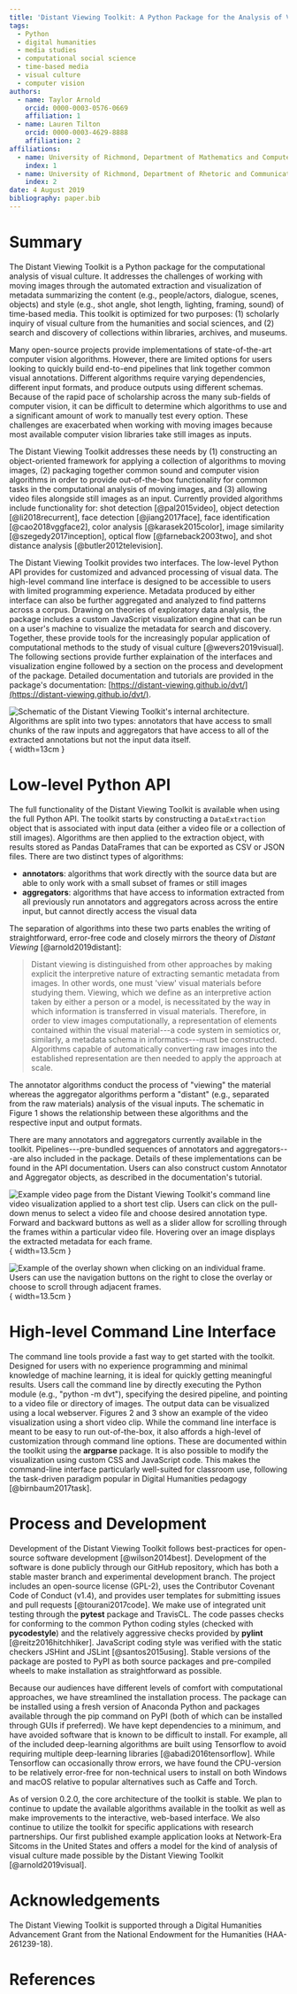 ```yaml
---
title: 'Distant Viewing Toolkit: A Python Package for the Analysis of Visual Culture'
tags:
  - Python
  - digital humanities
  - media studies
  - computational social science
  - time-based media
  - visual culture
  - computer vision
authors:
  - name: Taylor Arnold
    orcid: 0000-0003-0576-0669
    affiliation: 1
  - name: Lauren Tilton
    orcid: 0000-0003-4629-8888
    affiliation: 2
affiliations:
  - name: University of Richmond, Department of Mathematics and Computer Science
    index: 1
  - name: University of Richmond, Department of Rhetoric and Communication Studies
    index: 2
date: 4 August 2019
bibliography: paper.bib
---
```


# Summary

The Distant Viewing Toolkit is a Python package for the
computational analysis of visual culture. It addresses the challenges of
working with moving images through the automated
extraction and visualization of metadata summarizing the content
(e.g., people/actors, dialogue, scenes, objects) and style (e.g., shot angle,
shot length, lighting, framing, sound) of time-based
media. This toolkit is optimized for two purposes:
(1) scholarly inquiry of visual culture from the humanities and social sciences,
and (2) search and discovery of collections within libraries, archives, and
museums.

Many open-source projects provide implementations of state-of-the-art computer
vision algorithms. However, there are limited options for users looking to
quickly build end-to-end pipelines that link together common visual annotations.
Different algorithms require varying dependencies, different input formats, and
produce outputs using different schemas. Because of the rapid pace of
scholarship across the many sub-fields of computer vision, it can be
difficult to determine which algorithms to use and a significant amount of work
to manually test every option. These challenges are exacerbated
when working with moving images because most available computer vision
libraries take still images as inputs.   

The Distant Viewing Toolkit addresses these needs by
(1) constructing an object-oriented framework for applying a collection of
algorithms to moving images, (2) packaging together common sound and computer
vision algorithms in order to provide out-of-the-box functionality for common
tasks in the computational analysis of moving images,
and (3) allowing video files alongside still images as an input.
Currently provided algorithms include functionality for: shot detection [@pal2015video],
object detection [@li2018recurrent], face detection [@jiang2017face],
face identification [@cao2018vggface2], color analysis [@karasek2015color],
image similarity [@szegedy2017inception], optical flow [@farneback2003two], and
shot distance analysis [@butler2012television].  

The Distant Viewing Toolkit provides two interfaces.
The low-level Python API provides for customized and advanced processing of
visual data.  The high-level command line interface is designed to be
accessible to users with limited programming experience. Metadata produced by
either interface can also be further aggregated and analyzed to find patterns
across a corpus. Drawing on theories of exploratory data analysis,
the package includes a custom JavaScript visualization engine that can be run
on a user's machine to visualize the metadata for search and discovery.
Together, these provide tools for the increasingly popular application of
computational methods to the study of visual culture [@wevers2019visual].
The following sections provide further explaination of the interfaces and
visualization engine followed by a section on the process and development of
the package. Detailed documentation and tutorials are provided in the package's
documentation:
[https://distant-viewing.github.io/dvt/](https://distant-viewing.github.io/dvt/).

![Schematic of the Distant Viewing Toolkit's internal architecture. Algorithms
are split into two types: annotators that have access to small chunks of the
raw inputs and aggregators that have access to all of the extracted annotations
but not the input data itself.](./img/process.png){ width=13cm }

# Low-level Python API

The full functionality of the Distant Viewing Toolkit is available when using the full Python API.
The toolkit starts by constructing a `DataExtraction`
object that is associated with input data (either a video file or a
collection of still images). Algorithms are then applied to the extraction
object, with results stored as Pandas DataFrames that can be exported as
CSV or JSON files. There are two distinct types of algorithms:

- **annotators**: algorithms that work directly with the source data
but are able to only work with a small subset of frames or still images
- **aggregators**: algorithms that have access to information extracted
from all previously run annotators and aggregators across across the entire
input, but cannot directly access the visual data

The separation of algorithms into these two parts enables the writing of
straightforward, error-free code and closely mirrors the theory of
*Distant Viewing* [@arnold2019distant]:

> Distant viewing is distinguished from other approaches by making explicit
> the interpretive nature of extracting semantic metadata from images.
> In other words, one must 'view' visual materials before studying them.
> Viewing,  which  we  define  as an interpretive action taken by either a
> person or a model, is necessitated by  the  way  in  which  information  is
> transferred  in visual materials. Therefore, in order to view images
> computationally,  a  representation  of  elements  contained within the
> visual material---a code system in semiotics  or,  similarly,  a  metadata
> schema  in  informatics---must  be  constructed.  Algorithms  capable  of
> automatically  converting  raw  images  into the  established  representation
> are  then  needed  to apply  the  approach  at  scale.

The annotator algorithms conduct the process of "viewing" the material whereas
the aggregator algorithms perform a "distant" (e.g., separated from the raw
materials) analysis of the visual inputs. The schematic in Figure 1 shows the
relationship between these algorithms and the respective input and output
formats.

There are many annotators and aggregators currently available in the toolkit.
Pipelines---pre-bundled sequences of annotators and aggregators---are also
included in the package. Details of these implementations can be found in the API
documentation. Users can also construct custom Annotator and Aggregator objects,
as described in the documentation's tutorial.

![Example video page from the Distant Viewing Toolkit's command line
video visualization applied to a short test clip. Users can click on the
pull-down menus to select a video file and choose desired annotation type.
Forward and backward buttons as well as a slider allow for scrolling through
the frames within a particular video file. Hovering over an image displays the
extracted metadata for each frame.](./img/dvt-view.png){ width=13.5cm }

![Example of the overlay shown when clicking on an individual frame. Users can
use the navigation buttons on the right to close the overlay or choose to
scroll through adjacent frames.
](./img/dvt-view-frame.png){ width=13.5cm }

# High-level Command Line Interface

The command line tools provide a fast way to get started with the toolkit.
Designed for users with no experience programming and minimal knowledge of
machine learning, it is ideal for quickly getting
meaningful results. Users call the command line by directly executing the
Python module (e.g., "python -m dvt"), specifying the desired pipeline, and
pointing to a video file or directory of images. The output data
can be visualized using a local webserver. Figures 2 and 3 show an example of
the video visualization using a short video clip. While the command line
interface is meant to be easy to run out-of-the-box, it also affords a
high-level of customization through command line options. These are documented
within the toolkit using the **argparse** package. It is also possible to
modify the visualization using custom CSS and JavaScript code. This makes the
command-line interface particularly well-suited for classroom use, following
the task-driven paradigm popular in Digital Humanities pedagogy
[@birnbaum2017task].


# Process and Development

Development of the Distant Viewing Toolkit follows best-practices for
open-source software development [@wilson2014best].
Development of the software is done publicly through our GitHub repository,
which has both a stable master branch and experimental development branch.
The project includes an open-source license (GPL-2), uses the Contributor
Covenant Code of Conduct (v1.4), and provides user templates for submitting issues
and pull requests [@tourani2017code].
We make use of integrated unit testing through the **pytest** package and
TravisCL. The code passes checks for conforming to the common
Python coding styles (checked with **pycodestyle**) and the relatively
aggressive checks provided by **pylint** [@reitz2016hitchhiker]. JavaScript
coding style was verified with the static checkers JSHint and JSLint
[@santos2015using]. Stable
versions of the package are posted to PyPI as both source packages and
pre-compiled wheels to make installation as straightforward as possible.

Because our audiences have different levels of comfort with computational approaches,
we have streamlined the installation process. The package
can be installed using a fresh version of Anaconda Python and packages
available through the pip command on PyPI (both of which can be installed
through GUIs if preferred). We have kept dependencies to a minimum, and have
avoided software that is known to be difficult to install. For example, all of
the included deep-learning algorithms are built using Tensorflow to avoid
requiring multiple deep-learning libraries [@abadi2016tensorflow]. While
Tensorflow can occasionally throw errors, we have found the CPU-version to be
relatively error-free for non-technical users to install on both Windows and
macOS relative to popular alternatives such as Caffe and Torch.

As of version 0.2.0, the core architecture of the toolkit is
stable. We plan to continue to update the available algorithms available in the
toolkit as well as make improvements to the interactive, web-based interface.
We also continue to utilize the toolkit for specific applications with research
partnerships. Our first published example application looks at Network-Era
Sitcoms in the United States and offers a model for the kind of analysis of
visual culture made possible by the Distant Viewing Toolkit [@arnold2019visual].

# Acknowledgements

The Distant Viewing Toolkit is supported through a Digital Humanities
Advancement Grant from the National Endowment for the Humanities
(HAA-261239-18).

# References
